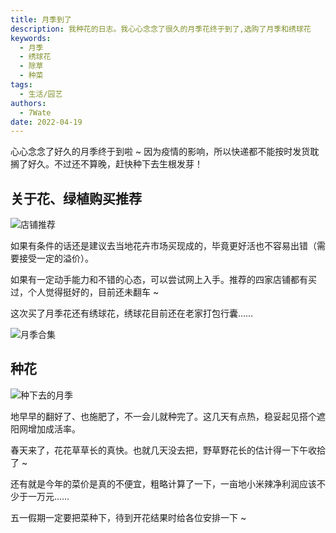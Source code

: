 ```yaml
---
title: 月季到了
description: 我种花的日志。我心心念念了很久的月季花终于到了,选购了月季和绣球花
keywords:
  - 月季
  - 绣球花
  - 除草
  - 种菜
tags:
  - 生活/园艺
authors:
  - 7Wate
date: 2022-04-19
---
```


心心念念了好久的月季终于到啦 ~ 因为疫情的影响，所以快递都不能按时发货耽搁了好久。不过还不算晚，赶快种下去生根发芽！

## 关于花、绿植购买推荐

![店铺推荐](https://static.7wate.com/img/2022/04/19/71f522405bc2b.png)

如果有条件的话还是建议去当地花卉市场买现成的，毕竟更好活也不容易出错（需要接受一定的溢价）。

如果有一定动手能力和不错的心态，可以尝试网上入手。推荐的四家店铺都有买过，个人觉得挺好的，目前还未翻车 ~

这次买了月季花还有绣球花，绣球花目前还在老家打包行囊……

![月季合集](https://static.7wate.com/img/2022/04/19/8dbe9a3bb419f.png)

## 种花

![种下去的月季](https://static.7wate.com/img/2022/04/19/b891958cc6da0.jpg)

地早早的翻好了、也施肥了，不一会儿就种完了。这几天有点热，稳妥起见搭个遮阳网增加成活率。

春天来了，花花草草长的真快。也就几天没去把，野草野花长的估计得一下午收拾了 ~

还有就是今年的菜价是真的不便宜，粗略计算了一下，一亩地小米辣净利润应该不少于一万元……

五一假期一定要把菜种下，待到开花结果时给各位安排一下 ~
